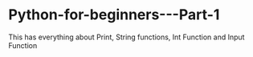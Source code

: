# Python-for-beginners---Part-1
This has everything about Print, String functions, Int Function and Input Function
